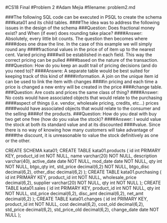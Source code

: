 #CS18 Final
#Problem 2
#Adam Mejia
#filename: problem2.md

###The following SQL code can be executed in PSQL to create the schema
###kata01 and its child tables.
####The idea was to address the following issues in the design of the schema
###Question: Does fractional money exist? and When (if ever) does rounding take place?
####Answer: Absolutely, every little bit counts. The question then becomes where
####does one draw the line. In the case of this example we will simply round any
####fractional values in the price of of item up to the nearest cent. Varied pricing 
####will be established in each field. This way the correct pricing can be pulled
####based on the nature of the transaction.
###Question: How do you keep an audit trail of pricing decisions (and do you need to)?
####Answre: A separate table would be best suited for keeping track of this kind of
####information. A join on the unique item id can be used to link the item with changes
####in pricing and each time a price is changed a new entry will be created in the price
####change table.
###Question: Are costs and prices the same class of thing?
####Answer: No costs would have associated objects that would relate to the purchasing
####aspect of things (i.e. vendor, wholesale pricing, credits, etc...) prices 
####would have associated objects that would relate to the consumer and the selling
####of the products.
###Question: How do you deal with buy two get one free (how do you value the stock)?
####Answer: I would value the stock at both its standard value and at its discounted
####value. Since there is no way of knowing how many customers will take advantage of
####the discount, it is unreasonable to value the stock definitively as one or the other.

CREATE SCHEMA kata01;
CREATE TABLE kata01.products (
	id int PRIMARY KEY,
	product_id int NOT NULL,
	name varchar(20) NOT NULL,
	description varchar(40),
	active_date date NOT NULL,
	mod_date date NOT NULL,
	qty int NOT NULL,
	btgo_qty int,
	std_price decimal(6,2) NOT NULL,
	btgo_disc decimal(6,2),
	other_disc decimal(6,2)
);
CREATE TABLE kata01.purchasing (
	id int PRIMARY KEY,
	product_id int NOT NULL,
	wholesale_price decimal(6,2),
	supplier varchar(20) NOT NULL,
	qty int NOT NULL
);
CREATE TABLE kata01.sales (
	id int PRIMARY KEY,
	product_id int NOT NULL,
	qty int NOT NULL,
	std_price decimal(6,2),
	disc_amt decimal(6,2),
	net_amt decimal(6,2)
);
CREATE TABLE kata01.changes (
	id int PRIMARY KEY,
	product_id int NOT NULL,
	cost decimal(6,2),
	cost_old decimal(6,2),
	std_price decimal(6,2),
	std_price_old decimal(6,2),
	change_date date NOT NULL
);
